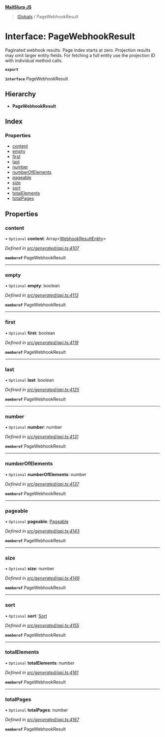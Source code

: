 **[MailSlurp JS](../README.md)**

> [Globals](../README.md) / PageWebhookResult

# Interface: PageWebhookResult

Paginated webhook results. Page index starts at zero. Projection results may omit larger entity fields. For fetching a full entity use the projection ID with individual method calls.

**`export`** 

**`interface`** PageWebhookResult

## Hierarchy

* **PageWebhookResult**

## Index

### Properties

* [content](pagewebhookresult.md#content)
* [empty](pagewebhookresult.md#empty)
* [first](pagewebhookresult.md#first)
* [last](pagewebhookresult.md#last)
* [number](pagewebhookresult.md#number)
* [numberOfElements](pagewebhookresult.md#numberofelements)
* [pageable](pagewebhookresult.md#pageable)
* [size](pagewebhookresult.md#size)
* [sort](pagewebhookresult.md#sort)
* [totalElements](pagewebhookresult.md#totalelements)
* [totalPages](pagewebhookresult.md#totalpages)

## Properties

### content

• `Optional` **content**: Array\<[WebhookResultEntity](../modules/webhookresultentity.md)>

*Defined in [src/generated/api.ts:4107](https://github.com/mailslurp/mailslurp-client/blob/b27590b/src/generated/api.ts#L4107)*

**`memberof`** PageWebhookResult

___

### empty

• `Optional` **empty**: boolean

*Defined in [src/generated/api.ts:4113](https://github.com/mailslurp/mailslurp-client/blob/b27590b/src/generated/api.ts#L4113)*

**`memberof`** PageWebhookResult

___

### first

• `Optional` **first**: boolean

*Defined in [src/generated/api.ts:4119](https://github.com/mailslurp/mailslurp-client/blob/b27590b/src/generated/api.ts#L4119)*

**`memberof`** PageWebhookResult

___

### last

• `Optional` **last**: boolean

*Defined in [src/generated/api.ts:4125](https://github.com/mailslurp/mailslurp-client/blob/b27590b/src/generated/api.ts#L4125)*

**`memberof`** PageWebhookResult

___

### number

• `Optional` **number**: number

*Defined in [src/generated/api.ts:4131](https://github.com/mailslurp/mailslurp-client/blob/b27590b/src/generated/api.ts#L4131)*

**`memberof`** PageWebhookResult

___

### numberOfElements

• `Optional` **numberOfElements**: number

*Defined in [src/generated/api.ts:4137](https://github.com/mailslurp/mailslurp-client/blob/b27590b/src/generated/api.ts#L4137)*

**`memberof`** PageWebhookResult

___

### pageable

• `Optional` **pageable**: [Pageable](pageable.md)

*Defined in [src/generated/api.ts:4143](https://github.com/mailslurp/mailslurp-client/blob/b27590b/src/generated/api.ts#L4143)*

**`memberof`** PageWebhookResult

___

### size

• `Optional` **size**: number

*Defined in [src/generated/api.ts:4149](https://github.com/mailslurp/mailslurp-client/blob/b27590b/src/generated/api.ts#L4149)*

**`memberof`** PageWebhookResult

___

### sort

• `Optional` **sort**: [Sort](sort.md)

*Defined in [src/generated/api.ts:4155](https://github.com/mailslurp/mailslurp-client/blob/b27590b/src/generated/api.ts#L4155)*

**`memberof`** PageWebhookResult

___

### totalElements

• `Optional` **totalElements**: number

*Defined in [src/generated/api.ts:4161](https://github.com/mailslurp/mailslurp-client/blob/b27590b/src/generated/api.ts#L4161)*

**`memberof`** PageWebhookResult

___

### totalPages

• `Optional` **totalPages**: number

*Defined in [src/generated/api.ts:4167](https://github.com/mailslurp/mailslurp-client/blob/b27590b/src/generated/api.ts#L4167)*

**`memberof`** PageWebhookResult
